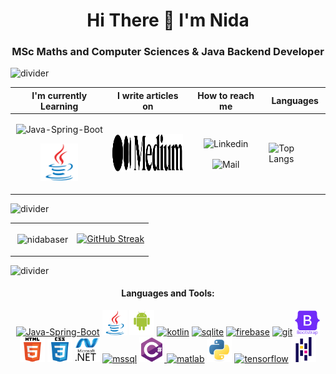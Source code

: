 <h1 align="center"> Hi There 👋 I'm Nida </h1>
<h3 align="center"> MSc Maths and Computer Sciences & Java Backend Developer </h3>
<!-- <p align="left"><img src="https://komarev.com/ghpvc/?username=nidabaser&label=Profile%20views&color=0e75b6&style=flat" alt="nidabaser" /> </p> -->

![divider](https://user-images.githubusercontent.com/97883562/157744908-6e3e5ac5-4157-45e7-8f9f-20246db643a4.png)

<div align="center">
   
| I'm currently Learning | I write articles on | How to reach me | Languages |
| ------------- | ------------- | ------------- | ------------- |
| <p a href="https://spring.io/projects/spring-boot" target="_blank" rel="noreferrer" align="center"><img src="https://github.com/nidabaser/nidabaser/assets/97883562/8b0946e4-6ddd-47d7-8e52-c6d5df503edf" alt="Java-Spring-Boot" width="60" height="60"/></a></p> <p a href="https://www.java.com" target="_blank" rel="noreferrer" align="center"><img src="https://raw.githubusercontent.com/devicons/devicon/master/icons/java/java-original.svg" alt="java" width="60" height="60"/></a> | <p align="center"><a href="https://medium.com/@nida.bsr" target="blank"><img src="https://github.com/Medium/medium-logos/blob/master/01_Logo/01_Black/SVG/Medium-Logo-Black-RGB.svg" alt="@nida.bsr" height="60" width="120"/></a></p> | <p a href="https://linkedin.com/in/nida-baser" target="_blank" rel="noopener noreferrer" align="center"><img src="https://cdn.jsdelivr.net/npm/simple-icons@v3/icons/linkedin.svg" alt="Linkedin" height="50" align="center"></a></p> <p a href="mailto:nida.bsr@gmail.com" target="_blank" rel="noopener noreferrer" align="center"><img src="https://cdn.jsdelivr.net/npm/simple-icons@v3/icons/gmail.svg" alt="Mail" height="50" align="center"></p> | ![Top Langs](https://github-readme-stats.vercel.app/api/top-langs/?username=nidabaser&hide=css,scss,html&theme=default) |

</div>

![divider](https://user-images.githubusercontent.com/97883562/157745029-85e58e54-8e29-4727-8368-262488eb3a37.png)


|  |  |
| ------------- | ------------- |
| <p>&nbsp;<img align="center" src="https://github-readme-stats.vercel.app/api?username=nidabaser&show_icons=true&locale=en" alt="nidabaser" /></p> | [![GitHub Streak](https://streak-stats.demolab.com/?user=nidabaser)](https://git.io/streak-stats) |


  ![divider](https://user-images.githubusercontent.com/97883562/157744998-5a56274a-b7dd-4fd5-8e1a-0dd1c4fa22c7.png)

<h4 align="center">Languages and Tools:</h4>
<p align="center">
   <a href="https://spring.io/projects/spring-boot" target="_blank" rel="noreferrer" align="center"><img src="https://github.com/nidabaser/nidabaser/assets/97883562/8b0946e4-6ddd-47d7-8e52-c6d5df503edf" alt="Java-Spring-Boot" width="35" height="35"/></a>
   <a href="https://www.java.com" target="_blank" rel="noreferrer"> <img src="https://raw.githubusercontent.com/devicons/devicon/master/icons/java/java-original.svg" alt="java" width="40" height="40"/></a>
   <a href="https://developer.android.com" target="_blank" rel="noreferrer"><img src="https://raw.githubusercontent.com/devicons/devicon/master/icons/android/android-original-wordmark.svg" alt="android" width="40" height="40"/></a>
  <a href="https://kotlinlang.org" target="_blank" rel="noreferrer"> <img src="https://www.vectorlogo.zone/logos/kotlinlang/kotlinlang-icon.svg" alt="kotlin" width="40" height="40"/></a>
  <a href="https://www.sqlite.org/" target="_blank" rel="noreferrer"> <img src="https://www.vectorlogo.zone/logos/sqlite/sqlite-icon.svg" alt="sqlite" width="40" height="40"/></a>
  <a href="https://firebase.google.com/" target="_blank" rel="noreferrer"> <img src="https://www.vectorlogo.zone/logos/firebase/firebase-icon.svg" alt="firebase" width="40" height="40"/></a>
  <a href="https://git-scm.com/" target="_blank" rel="noreferrer"> <img src="https://www.vectorlogo.zone/logos/git-scm/git-scm-icon.svg" alt="git" width="40" height="40"/></a>
  <a href="https://getbootstrap.com" target="_blank" rel="noreferrer"><img src="https://raw.githubusercontent.com/devicons/devicon/master/icons/bootstrap/bootstrap-plain-wordmark.svg" alt="bootstrap" width="40" height="40"/></a>
  <a href="https://www.w3.org/html/" target="_blank" rel="noreferrer"><img src="https://raw.githubusercontent.com/devicons/devicon/master/icons/html5/html5-original-wordmark.svg" alt="html5" width="40" height="40"/></a>
  <a href="https://www.w3schools.com/css/" target="_blank" rel="noreferrer"><img src="https://raw.githubusercontent.com/devicons/devicon/master/icons/css3/css3-original-wordmark.svg" alt="css3" width="40" height="40"/></a>
  <a href="https://dotnet.microsoft.com/" target="_blank" rel="noreferrer"><img src="https://raw.githubusercontent.com/devicons/devicon/master/icons/dot-net/dot-net-original-wordmark.svg" alt="dotnet" width="40" height="40"/></a>
  <a href="https://www.microsoft.com/en-us/sql-server" target="_blank" rel="noreferrer"><img src="https://www.svgrepo.com/show/303229/microsoft-sql-server-logo.svg" alt="mssql" width="40" height="40"/></a>
   <a href="https://www.w3schools.com/cs/" target="_blank" rel="noreferrer"><img src="https://raw.githubusercontent.com/devicons/devicon/master/icons/csharp/csharp-original.svg" alt="csharp" width="40" height="40"/>
  <a href="https://www.mathworks.com/" target="_blank" rel="noreferrer"><img src="https://upload.wikimedia.org/wikipedia/commons/2/21/Matlab_Logo.png" alt="matlab" width="40" height="40"/></a>
  <a href="https://www.python.org" target="_blank" rel="noreferrer"> <img src="https://raw.githubusercontent.com/devicons/devicon/master/icons/python/python-original.svg" alt="python" width="40" height="40"/></a>
  <a href="https://www.tensorflow.org" target="_blank" rel="noreferrer"> <img src="https://www.vectorlogo.zone/logos/tensorflow/tensorflow-icon.svg" alt="tensorflow" width="40" height="40"/></a>
  <a href="https://pandas.pydata.org/" target="_blank" rel="noreferrer"> <img src="https://raw.githubusercontent.com/devicons/devicon/2ae2a900d2f041da66e950e4d48052658d850630/icons/pandas/pandas-original.svg" alt="pandas" width="40" height="40"/></a>
  </p>
